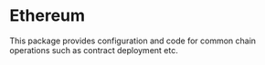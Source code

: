 # Ethereum

This package provides configuration and code for common chain operations such as contract deployment etc.
